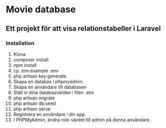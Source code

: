# Movie database
## Ett projekt för att visa relationstabeller i Laravel
### Installation
1. Klona
2. composer install
3. npm install
4. cp .env.example .env
5. php artisan key:generate
6. Skapa en databas i phpmyadmin
7. Skapa en användare till databasen
8. Ställ in dina databasvärden i filen .env
9. php artisan migrate
10. php artisan db:seed
11. php artisan serve
12. Registrera en användare i din app
13. I PHPMyAdmin, ändra role-värdet till admin på denna användare.